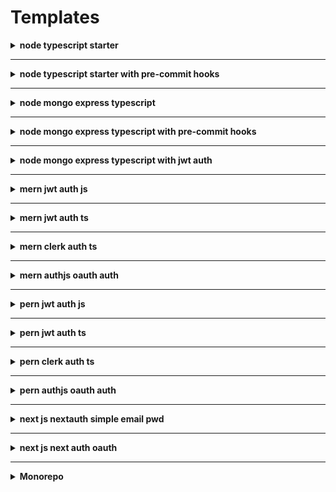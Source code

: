 # Templates

<details>
	<summary><strong>node typescript starter</strong></summary>
	
A foundational template for any Node.js project using TypeScript. It's configured with essential tools for development, linting, and code formatting to ensure code quality and consistency from the start.

- [x] **node**: The runtime environment for executing JavaScript on the server.
- [x] **typescript**: A statically typed superset of JavaScript that enhances code quality and maintainability.
- [x] **nodemon**: Automatically restarts the node application when file changes in the directory are detected.
- [x] **eslint**: A pluggable and configurable linter tool for identifying and reporting on patterns in JavaScript and TypeScript.
- [x] **prettier**: An opinionated code formatter that enforces a consistent style by parsing your code and re-printing it.
- [x] **gitignore**: A file specifying intentionally untracked files to be ignored by Git.
- [x] **Add type module in package json**: Configures the project to use ES modules, allowing for `import` and `export` syntax.
- [ ] **bash script**: A script for automating setup or deployment tasks (to be added).
- [x] [**Github**](https://github.com/GautamRaj-1200/node-ts-starter)
 
</details>

***

<details>
	<summary><strong>node typescript starter with pre-commit hooks</strong></summary>
	
Builds upon the basic `node typescript starter` by integrating pre-commit hooks. This ensures that code is automatically linted and formatted before it's committed, maintaining high code quality across the project.

- [x] **node**: Server-side JavaScript runtime.
- [x] **typescript**: Statically typed JavaScript superset.
- [x] **nodemon**: Monitors for file changes and auto-restarts the application.
- [x] **eslint**: For static code analysis and enforcing coding standards.
- [x] **prettier**: For consistent code formatting.
- [x] **gitignore**: To exclude unnecessary files from version control.
- [x] **husky**: Enables Git hooks to easily run scripts at different stages of the git process.
- [x] **commitlint**: Checks if your commit messages meet the conventional commit format.
- [x] **lint-staged**: Runs linters on staged git files, preventing bad code from being committed.
- [ ] **bash script**: Automation script for setup/deployment (to be added).

</details>

***

<details>
	<summary><strong>node mongo express typescript</strong></summary>
	
A comprehensive backend starter template for building RESTful APIs. It combines the power of Node.js and Express with TypeScript for type safety and MongoDB for a flexible, NoSQL database solution.

- [x] **node**: The core JavaScript runtime.
- [x] **typescript**: For writing scalable and robust server-side code.
- [x] **nodemon**: For efficient development workflow.
- [x] **eslint**: To maintain code quality.
- [x] **prettier**: For uniform code style.
- [x] **gitignore**: Standard git ignore configuration.
- [ ] **bash script**: Automation script (to be added).

</details>

***

<details>
	<summary><strong>node mongo express typescript with pre-commit hooks</strong></summary>
	
This template enhances the `node mongo express typescript` stack with automated checks before each commit. It's ideal for team projects where maintaining a consistent and error-free codebase is crucial.

- [x] **node**: JavaScript runtime environment.
- [x] **typescript**: Typed JavaScript for robust applications.
- [x] **nodemon**: Auto-restarts the app during development.
- [x] **eslint**: Code linting to catch errors early.
- [x] **prettier**: Automated code formatting.
- [x] **gitignore**: Specifies files for Git to ignore.
- [x] **husky**: Manages and runs Git hooks.
- [x] **commitlint**: Enforces commit message conventions.
- [x] **lint-staged**: Runs linters against staged files.
- [ ] **bash script**: Automation script (to be added).

</details>

***

<details>
	<summary><strong>node mongo express typescript with jwt auth</strong></summary>
	
A secure backend template that includes user authentication using JSON Web Tokens (JWT). It provides a solid foundation for applications requiring user login and protected routes, built with the robust combination of Node.js, Express, MongoDB, and TypeScript.

- [x] **node**: The underlying runtime.
- [x] **express**: Web framework for building APIs.
- [x] **mongodb**: NoSQL database for storing user and application data.
- [x] **typescript**: For type-safe development.
- [x] **jwt**: Implements JSON Web Tokens for secure user authentication and authorization.
- [x] **bcrypt**: For hashing passwords before storing them in the database.
- [x] **Pre-configured routes**: Includes routes for user registration, login, and protected endpoints.
- [ ] **bash script**: Automation script (to be added).

</details>

***

<details>
	<summary><strong>mern jwt auth js</strong></summary>
	
A full-stack template using the MERN stack (MongoDB, Express, React, Node.js) with JavaScript. It comes with a complete JWT authentication flow, including user registration, login, and protected frontend routes.

- [x] **MongoDB**: The NoSQL database.
- [x] **Express**: The backend web framework.
- [x] **React**: The frontend library for building the user interface (using JavaScript).
- [x] **Node.js**: The backend runtime.
- [x] **JWT Authentication**: A complete implementation for securing the application.
- [x] **React Router**: For handling client-side routing.
- [x] **Axios**: For making HTTP requests from the frontend to the backend.

</details>

***

<details>
	<summary><strong>mern jwt auth ts</strong></summary>
	
A type-safe version of the MERN stack template. This template leverages TypeScript across the entire stack (React frontend and Node/Express backend) for improved developer experience and fewer runtime errors. It includes a full JWT authentication system.

- [x] **MongoDB**: NoSQL database.
- [x] **Express**: Backend framework (with TypeScript).
- [x] **React**: Frontend library (with TypeScript and TSX).
- [x] **Node.js**: Backend runtime.
- [x] **JWT Authentication**: End-to-end type-safe authentication flow.
- [x] **Type-safe API routes**: Ensures that frontend requests match backend expectations.

</details>

***

<details>
	<summary><strong>mern clerk auth ts</strong></summary>
	
A modern MERN (TypeScript) stack template that integrates [Clerk](https://clerk.com/) for a complete user management solution. This significantly simplifies authentication and user profile management, offering features like social sign-on, multi-factor authentication, and pre-built UI components out of the box.

- [x] **MongoDB, Express, React (TypeScript), Node.js**: The core MERN stack.
- [x] **Clerk Integration**: Replaces a manual JWT setup with Clerk's robust services.
- [x] **Pre-built UI Components**: Utilizes Clerk's `<SignUp />`, `<SignIn />`, and `<UserProfile />` components for a quick setup.
- [x] **Session Management**: Leverages Clerk's secure session management.

</details>

***

<details>
	<summary><strong>mern authjs oauth auth</strong></summary>
	
A full-stack MERN template that uses [Auth.js](https://authjs.dev/) (formerly NextAuth.js) for handling OAuth authentication. This is ideal for applications that need to support multiple social login providers (e.g., Google, GitHub, Facebook) with ease.

- [x] **MongoDB, Express, React, Node.js**: The core MERN stack.
- [x] **Auth.js**: Implemented on the Express backend to handle OAuth flows and session management.
- [x] **Provider Configuration**: Easily configurable to add a wide range of OAuth providers.
- [x] **Frontend Integration**: React frontend is set up to interact with the Auth.js backend endpoints for login and session status.

</details>

***

<details>
	<summary><strong>pern jwt auth js</strong></summary>
	
A full-stack template featuring the PERN stack (PostgreSQL, Express, React, Node.js) with JavaScript. This is a great choice for applications that require a relational database. It includes a complete JWT authentication implementation.

- [x] **PostgreSQL**: A powerful, open-source object-relational database system.
- [x] **Express**: Backend web framework.
- [x] **React**: Frontend library.
- [x] **Node.js**: Backend runtime.
- [x] **JWT Authentication**: Secure authentication flow using a relational database.
- [x] **Sequelize/Prisma**: An ORM (Object-Relational Mapper) might be included to interact with the PostgreSQL database.

</details>

***

<details>
	<summary><strong>pern jwt auth ts</strong></summary>
	
A type-safe version of the PERN stack template. It uses TypeScript for the React frontend and the Node.js/Express backend, providing strong typing and better tooling when working with a PostgreSQL database.

- [x] **PostgreSQL**: Relational database.
- [x] **Express** (TypeScript): Type-safe backend framework.
- [x] **React** (TypeScript): Type-safe frontend library.
- [x] **Node.js**: Backend runtime.
- [x] **JWT Authentication**: End-to-end type-safe authentication.
- [x] **Type-safe ORM**: Likely includes a type-safe ORM like Prisma or TypeORM.

</details>

***

<details>
	<summary><strong>pern clerk auth ts</strong></summary>
	
A modern, type-safe PERN stack template that integrates [Clerk](https://clerk.com/) for streamlined user management. This template is perfect for a developer who wants the power of a relational database with the simplicity of a managed authentication service.

- [x] **PostgreSQL, Express, React (TypeScript), Node.js**: The core PERN stack.
- [x] **Clerk Integration**: Offloads user management to Clerk's secure and feature-rich platform.
- [x] **Simplified Auth**: Reduces the complexity of building and maintaining authentication logic.

</details>

***

<details>
	<summary><strong>pern authjs oauth auth</strong></summary>
	
A full-stack PERN template that utilizes [Auth.js](https://authjs.dev/) for robust OAuth authentication. It's designed for applications that need to connect with various third-party login providers while using a relational database.

- [x] **PostgreSQL, Express, React, Node.js**: The core PERN stack.
- [x] **Auth.js**: Handles the complexities of OAuth flows.
- [x] **Adapter for Database**: Uses an Auth.js adapter (like the Prisma adapter) to store user and session data in the PostgreSQL database.

</details>

***

<details>
	<summary><strong>next js nextauth simple email pwd</strong></summary>
	
A starter template for a [Next.js](https://nextjs.org/) application featuring basic email and password authentication using [NextAuth.js](https://next-auth.js.org/) (now Auth.js). It provides a secure, server-side authentication solution that is tightly integrated with the Next.js framework.

- [x] **Next.js**: The React framework for production.
- [x] **NextAuth.js**: Provides a complete authentication solution.
- [x] **Credentials Provider**: Configured for handling email and password login.
- [x] **Database Adapter**: Includes an adapter (e.g., for Prisma) to connect to a database for user storage.
- [x] **Protected Pages/API Routes**: Demonstrates how to protect routes and APIs based on user session.

</details>

***

<details>
	<summary><strong>next js next auth oauth</strong></summary>
	
An advanced Next.js template that leverages NextAuth.js to implement OAuth authentication. This template makes it easy to add social login options like Google, GitHub, Twitter, and more to your Next.js application.

- [x] **Next.js**: The core framework.
- [x] **NextAuth.js**: The authentication library.
- [x] **OAuth Providers**: Pre-configured examples for popular OAuth providers.
- [x] **Customizable Callbacks**: Shows how to handle user data after a successful sign-in.
- [x] **Session Management**: Securely manages user sessions using cookies or JWTs.

</details>

***

<details>
	<summary><strong>Monorepo</strong></summary>
	
A repository structure template for managing multiple projects (e.g., a frontend app, a backend API, shared libraries) within a single repository. This approach simplifies dependency management and improves code sharing across projects.

- [x] **Turborepo/Lerna/Nx**: Likely uses a build system/tool like Turborepo, Lerna, or Nx to manage the monorepo.
- [x] **Shared Packages**: Includes a `packages` or `libs` directory for shared code, such as UI components, utility functions, or type definitions.
- [x] **Apps**: An `apps` directory containing the individual applications (e.g., `web`, `api`).
- [x] **Unified Tooling**: Centralized configuration for tools like TypeScript, ESLint, and Prettier.
- [x] **Efficient CI/CD**: Build systems can intelligently run tests and build only the projects that have changed.

</details>
